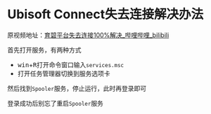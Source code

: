 # Ubisoft Connect失去连接解决办法

原视频地址：[育碧平台失去连接100%解决_哔哩哔哩_bilibili](https://www.bilibili.com/video/BV1nN411X7XX/)

首先打开服务，有两种方式

- <kbd>win</kbd>+<kbd>R</kbd>打开命令窗口输入`services.msc`
- 打开任务管理器切换到服务选项卡

然后找到`Spooler`服务，停止运行，此时再登录即可

登录成功后别忘了重启`Spooler`服务